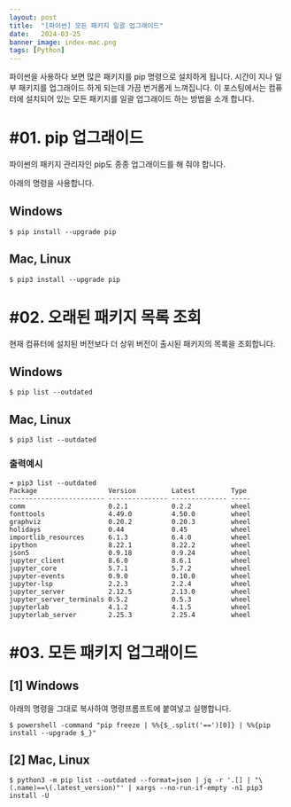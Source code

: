 ```yaml
---
layout: post
title:  "[파이썬] 모든 패키지 일괄 업그래이드"
date:   2024-03-25
banner_image: index-mac.png
tags: [Python]
---
```


파이썬을 사용하다 보면 많은 패키지를 pip 명령으로 설치하게 됩니다. 시간이 지나 일부 패키지를 업그래이드 하게 되는데 가끔 번거롭게 느껴집니다. 이 포스팅에서는 컴퓨터에 설치되어 있는 모든 패키지를 일괄 업그래이드 하는 방법을 소개 합니다.

<!--more-->

# #01. pip 업그래이드

파이썬의 패키지 관리자인 pip도 종종 업그래이드를 해 줘야 합니다.

아래의 명령을 사용합니다.

## Windows

```shell
$ pip install --upgrade pip
```

## Mac, Linux

```shell
$ pip3 install --upgrade pip
```

# #02. 오래된 패키지 목록 조회

현재 컴퓨터에 설치된 버전보다 더 상위 버전이 출시된 패키지의 목록을 조회합니다.

## Windows

```shell
$ pip list --outdated
```

## Mac, Linux

```shell
$ pip3 list --outdated
```

### 출력예시

```shell
➜ pip3 list --outdated
Package                  Version         Latest         Type
------------------------ --------------- -------------- -----
comm                     0.2.1           0.2.2          wheel
fonttools                4.49.0          4.50.0         wheel
graphviz                 0.20.2          0.20.3         wheel
holidays                 0.44            0.45           wheel
importlib_resources      6.1.3           6.4.0          wheel
ipython                  8.22.1          8.22.2         wheel
json5                    0.9.18          0.9.24         wheel
jupyter_client           8.6.0           8.6.1          wheel
jupyter_core             5.7.1           5.7.2          wheel
jupyter-events           0.9.0           0.10.0         wheel
jupyter-lsp              2.2.3           2.2.4          wheel
jupyter_server           2.12.5          2.13.0         wheel
jupyter_server_terminals 0.5.2           0.5.3          wheel
jupyterlab               4.1.2           4.1.5          wheel
jupyterlab_server        2.25.3          2.25.4         wheel
```

# #03. 모든 패키지 업그래이드

## [1] Windows

아래의 명령을 그대로 복사하여 명령프롬프트에 붙여넣고 실행합니다.

```shell
$ powershell -command "pip freeze | %%{$_.split('==')[0]} | %%{pip install --upgrade $_}"
```

## [2] Mac, Linux

```shell
$ python3 -m pip list --outdated --format=json | jq -r '.[] | "\(.name)==\(.latest_version)"' | xargs --no-run-if-empty -n1 pip3 install -U
```